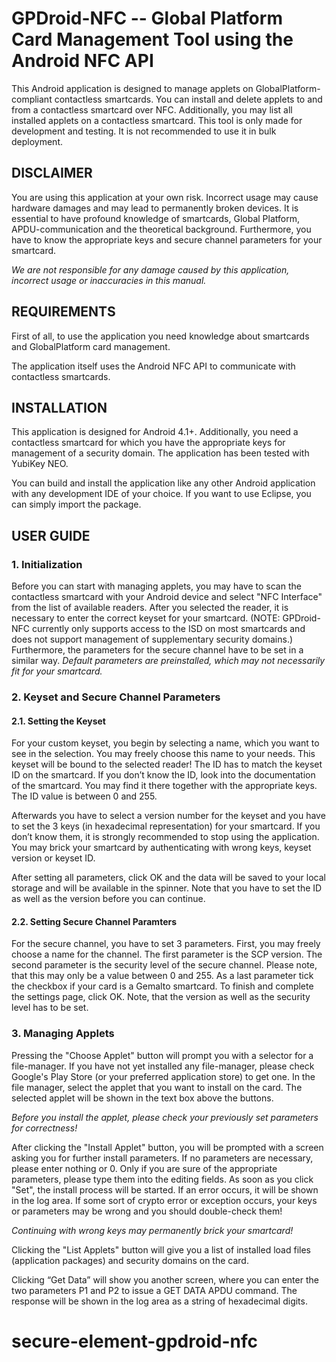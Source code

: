 ﻿# GPDroid-NFC -- Global Platform Card Management Tool using the Android NFC API

This Android application is designed to manage applets on GlobalPlatform-compliant
contactless smartcards. You can install and delete applets to and from a contactless
smartcard over NFC. Additionally, you may list all installed applets on a contactless
smartcard. This tool is only made for development and testing. It is not recommended
to use it in bulk deployment.



## DISCLAIMER

You are using this application at your own risk. Incorrect usage may cause hardware
damages and may lead to permanently broken devices. It is essential to have profound
knowledge of smartcards, Global Platform, APDU-communication and the theoretical
background. Furthermore, you have to know the appropriate keys and secure channel
parameters for your smartcard.

*We are not responsible for any damage caused by this application, incorrect usage
or inaccuracies in this manual.*



## REQUIREMENTS

First of all, to use the application you need knowledge about smartcards and
GlobalPlatform card management.

The application itself uses the Android NFC API to communicate with contactless
smartcards.



## INSTALLATION

This application is designed for Android 4.1+. Additionally, you need a contactless
smartcard for which you have the appropriate keys for management of a security domain.
The application has been tested with YubiKey NEO.

You can build and install the application like any other Android application with
any development IDE of your choice. If you want to use Eclipse, you can simply import
the package.



## USER GUIDE


### 1. Initialization

Before you can start with managing applets, you may have to scan the contactless
smartcard with your Android device and select "NFC Interface" from the list of
available readers. After you selected the reader, it is necessary to enter the
correct keyset for your smartcard. (NOTE: GPDroid-NFC currently only supports
access to the ISD on most smartcards and does not support management of
supplementary security domains.) Furthermore, the parameters for the secure channel
have to be set in a similar way. *Default parameters are preinstalled, which may not
necessarily fit for your smartcard.*


### 2. Keyset and Secure Channel Parameters


#### 2.1. Setting the Keyset

For your custom keyset, you begin by selecting a name, which you want to see in the
selection. You may freely choose this name to your needs. This keyset will be bound
to the selected reader! The ID has to match the keyset ID on the smartcard. If you
don’t know the ID, look into the documentation of the smartcard. You may find it
there together with the appropriate keys. The ID value is between 0 and 255.

Afterwards you have to select a version number for the keyset and you have to set
the 3 keys (in hexadecimal representation) for your smartcard. If you don’t know
them, it is strongly recommended to stop using the application. You may brick your
smartcard by authenticating with wrong keys, keyset version or keyset ID.

After setting all parameters, click OK and the data will be saved to your local
storage and will be available in the spinner. Note that you have to set the ID as
well as the version before you can continue.


#### 2.2. Setting Secure Channel Paramters

For the secure channel, you have to set 3 parameters. First, you may freely choose
a name for the channel. The first parameter is the SCP version. The second parameter
is the security level of the secure channel. Please note, that this may only be a
value between 0 and 255. As a last parameter tick the checkbox if your card is a
Gemalto smartcard. To finish and complete the settings page, click OK. Note, that
the version as well as the security level has to be set.


### 3. Managing Applets

Pressing the "Choose Applet" button will prompt you with a selector for a
file-manager. If you have not yet installed any file-manager, please check Google's
Play Store (or your preferred application store) to get one. In the file manager,
select the applet that you want to install on the card. The selected applet will be
shown in the text box above the buttons.

*Before you install the applet, please check your previously set parameters for
correctness!*

After clicking the "Install Applet" button, you will be prompted with a screen
asking you for further install parameters. If no parameters are necessary, please
enter nothing or 0. Only if you are sure of the appropriate parameters, please type
them into the editing fields. As soon as you click "Set", the install process will
be started. If an error occurs, it will be shown in the log area. If some sort of
crypto error or exception occurs, your keys or parameters may be wrong and you
should double-check them!

*Continuing with wrong keys may permanently brick your smartcard!*

Clicking the "List Applets" button will give you a list of installed load files
(application packages) and security domains on the card.

Clicking “Get Data” will show you another screen, where you can enter the two
parameters P1 and P2 to issue a GET DATA APDU command. The response will be
shown in the log area as a string of hexadecimal digits.
# secure-element-gpdroid-nfc
